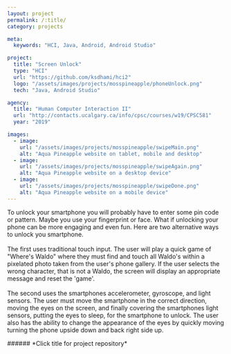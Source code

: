 ```yaml
---
layout: project
permalink: /:title/
category: projects

meta:
  keywords: "HCI, Java, Android, Android Studio"

project:
  title: "Screen Unlock"
  type: "HCI"
  url: "https://github.com/ksdhami/hci2"
  logo: "/assets/images/projects/mosspineapple/phoneUnlock.png"
  tech: "Java, Android Studio"

agency:
  title: "Human Computer Interaction II"
  url: "http://contacts.ucalgary.ca/info/cpsc/courses/w19/CPSC581"
  year: "2019"

images:
  - image:
    url: "/assets/images/projects/mosspineapple/swipeMain.png"
    alt: "Aqua Pineapple website on tablet, mobile and desktop"
  - image:
    url: "/assets/images/projects/mosspineapple/swipeAgain.png"
    alt: "Aqua Pineapple website on a desktop device"
  - image:
    url: "/assets/images/projects/mosspineapple/swipeDone.png"
    alt: "Aqua Pineapple website on a mobile device"
---
```

<p>To unlock your smartphone you will probably have to enter some pin code or pattern. Maybe you use your fingerprint or face. What if unlocking your phone can be more engaging and even fun. Here are two alternative ways to unlock you smartphone.
<br> <br>
The first uses traditional touch input. The user will play a quick game of "Where's Waldo" where they must find and touch all Waldo's within a pixelated photo taken from the user's phone gallery. If the user selects the wrong character, that is not a Waldo, the screen will display an appropriate message and reset the 'game'. 
<br><br>
The second uses the smartphones accelerometer, gyroscope, and light sensors. The user must move the smartphone in the correct direction, moving the eyes on the screen, and finally covering the smartphones light sensors, putting the eyes to sleep, for the smartphone to unlock. The user also has the ability to change the appearance of the eyes by quickly moving turning the phone upside down and back right side up. 
<br>
</p>
###### *Click title for project repository*